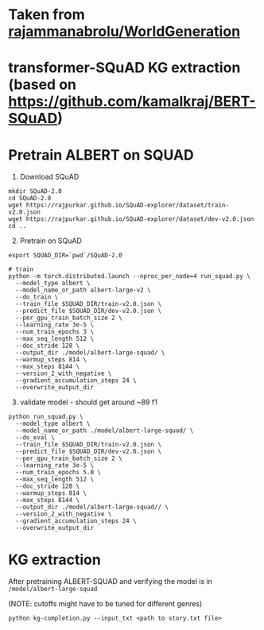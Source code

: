 # Taken from [rajammanabrolu/WorldGeneration](https://github.com/rajammanabrolu/WorldGeneration)

# transformer-SQuAD KG extraction (based on https://github.com/kamalkraj/BERT-SQuAD)

# Pretrain ALBERT on SQUAD
1. Download SQuAD 
```
mkdir SQuAD-2.0
cd SQuAD-2.0
wget https://rajpurkar.github.io/SQuAD-explorer/dataset/train-v2.0.json
wget https://rajpurkar.github.io/SQuAD-explorer/dataset/dev-v2.0.json
cd ..

```
2. Pretrain on SQuAD
```
export SQUAD_DIR=`pwd`/SQuAD-2.0

# train
python -m torch.distributed.launch --nproc_per_node=4 run_squad.py \
  --model_type albert \
  --model_name_or_path albert-large-v2 \
  --do_train \
  --train_file $SQUAD_DIR/train-v2.0.json \
  --predict_file $SQUAD_DIR/dev-v2.0.json \
  --per_gpu_train_batch_size 2 \
  --learning_rate 3e-5 \
  --num_train_epochs 3 \
  --max_seq_length 512 \
  --doc_stride 128 \
  --output_dir ./model/albert-large-squad/ \
  --warmup_steps 814 \
  --max_steps 8144 \
  --version_2_with_negative \
  --gradient_accumulation_steps 24 \
  --overwrite_output_dir
```
3. validate model - should get around ~89 f1
```
python run_squad.py \
  --model_type albert \
  --model_name_or_path ./model/albert-large-squad/ \
  --do_eval \
  --train_file $SQUAD_DIR/train-v2.0.json \
  --predict_file $SQUAD_DIR/dev-v2.0.json \
  --per_gpu_train_batch_size 2 \
  --learning_rate 3e-5 \
  --num_train_epochs 5.0 \
  --max_seq_length 512 \
  --doc_stride 128 \
  --warmup_steps 814 \
  --max_steps 8144 \
  --output_dir ./model/albert-large-squad// \
  --version_2_with_negative \
  --gradient_accumulation_steps 24 \
  --overwrite_output_dir
```

# KG extraction
After pretraining ALBERT-SQUAD and verifying the model is in `/model/albert-large-squad`

(NOTE: <no answer> cutoffs might have to be tuned for different genres)

```
python kg-completion.py --input_txt <path to story.txt file>
```